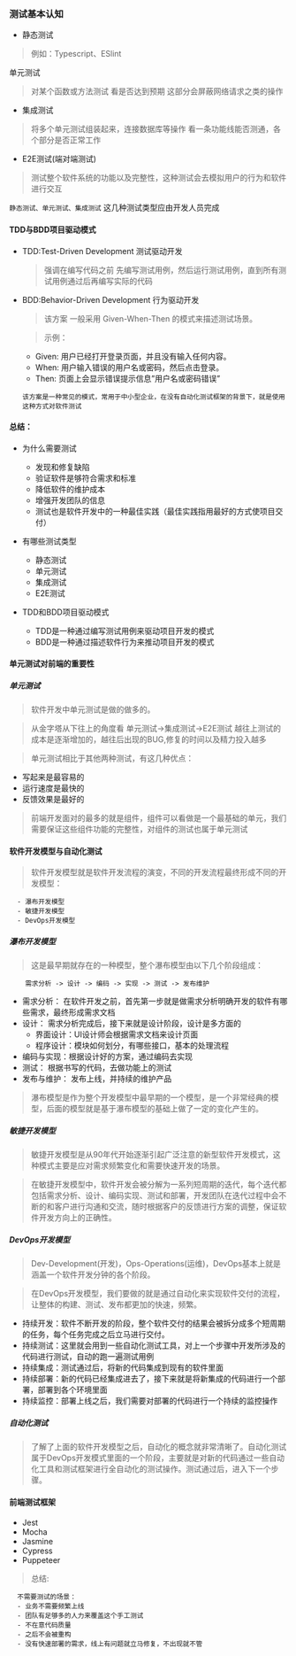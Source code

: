 ### 测试基本认知
- 静态测试 
 > 例如：Typescript、ESlint

 单元测试 
 > 对某个函数或方法测试 看是否达到预期 这部分会屏蔽网络请求之类的操作

- 集成测试 
 > 将多个单元测试组装起来，连接数据库等操作 看一条功能线能否测通，各个部分是否正常工作

- E2E测试(端对端测试)
 > 测试整个软件系统的功能以及完整性，这种测试会去模拟用户的行为和软件进行交互

 `静态测试、单元测试、集成测试` 这几种测试类型应由开发人员完成

  #### TDD与BDD项目驱动模式
  - TDD:Test-Driven Development  测试驱动开发
    > 强调在编写代码之前 先编写测试用例，然后运行测试用例，直到所有测试用例通过后再编写实际的代码

  - BDD:Behavior-Driven Development 行为驱动开发
    > 该方案 一般采用 Given-When-Then 的模式来描述测试场景。

    > 示例：
    - Given: 用户已经打开登录页面，并且没有输入任何内容。
    - When: 用户输入错误的用户名或密码，然后点击登录。
    - Then: 页面上会显示错误提示信息”用户名或密码错误”
    
    `该方案是一种常见的模式，常用于中小型企业，在没有自动化测试框架的背景下，就是使用这种方式对软件测试`

#### 总结：
- 为什么需要测试
    - 发现和修复缺陷
    - 验证软件是够符合需求和标准
    - 降低软件的维护成本
    - 增强开发团队的信息
    - 测试也是软件开发中的一种最佳实践（最佳实践指用最好的方式使项目交付）

- 有哪些测试类型
  - 静态测试
  - 单元测试
  - 集成测试
  - E2E测试
- TDD和BDD项目驱动模式
  - TDD是一种通过编写测试用例来驱动项目开发的模式
  - BDD是一种通过描述软件行为来推动项目开发的模式

#### **单元测试对前端的重要性**


##### 单元测试
> 软件开发中单元测试是做的做多的。

> 从金字塔从下往上的角度看 单元测试->集成测试->E2E测试 越往上测试的成本是逐渐增加的，越往后出现的BUG,修复的时间以及精力投入越多

> 单元测试相比于其他两种测试，有这几种优点：
  - 写起来是最容易的
  - 运行速度是最快的
  - 反馈效果是最好的
> 前端开发面对的最多的就是组件，组件可以看做是一个最基础的单元，我们需要保证这些组件功能的完整性，对组件的测试也属于单元测试
> 

#### 软件开发模型与自动化测试
> 软件开发模型就是软件开发流程的演变，不同的开发流程最终形成不同的开发模型：

      - 瀑布开发模型
      - 敏捷开发模型
      - DevOps开发模型

##### 瀑布开发模型
> 这是最早期就存在的一种模型，整个瀑布模型由以下几个阶段组成：

        需求分析 -> 设计 -> 编码 -> 实现 -> 测试 -> 发布维护
  - 需求分析： 在软件开发之前，首先第一步就是做需求分析明确开发的软件有哪些需求，最终形成需求文档
  - 设计： 需求分析完成后，接下来就是设计阶段，设计是多方面的
    - 界面设计：UI设计师会根据需求文档来设计页面
    - 程序设计：模块如何划分，有哪些接口，基本的处理流程
  - 编码与实现：根据设计好的方案，通过编码去实现
  - 测试： 根据书写的代码，去做功能上的测试
  - 发布与维护： 发布上线，并持续的维护产品
> 瀑布模型是作为整个开发模型中最早期的一个模型，是一个非常经典的模型，后面的模型就是基于瀑布模型的基础上做了一定的变化产生的。

##### 敏捷开发模型
> 敏捷开发模型是从90年代开始逐渐引起广泛注意的新型软件开发模式，这种模式主要是应对需求频繁变化和需要快速开发的场景。

> 在敏捷开发模型中，软件开发会被分解为一系列短周期的迭代，每个迭代都包括需求分析、设计、编码实现、测试和部署，开发团队在迭代过程中会不断的和客户进行沟通和交流，随时根据客户的反馈进行方案的调整，保证软件开发方向上的正确性。

##### DevOps开发模型
> Dev-Development(开发)，Ops-Operations(运维)，DevOps基本上就是涵盖一个软件开发分钟的各个阶段。

> 在DevOps开发模型，我们要做的就是通过自动化来实现软件交付的流程，让整体的构建、测试、发布都更加的快速，频繁。

- 持续开发：软件不断开发的阶段，整个软件交付的结果会被拆分成多个短周期的任务，每个任务完成之后立马进行交付。
- 持续测试：这里就会用到一些自动化测试工具，对上一个步骤中开发所涉及的代码进行测试，自动的跑一遍测试用例
- 持续集成：测试通过后，将新的代码集成到现有的软件里面
- 持续部署：新的代码已经集成进去了，接下来就是将新集成的代码进行一个部署，部署到各个环境里面
- 持续监控：部署上线之后，我们需要对部署的代码进行一个持续的监控操作

##### 自动化测试
> 了解了上面的软件开发模型之后，自动化的概念就非常清晰了。自动化测试属于DevOps开发模式里面的一个阶段，主要就是对新的代码通过一些自动化工具和测试框架进行全自动化的测试操作。测试通过后，进入下一个步骤。


#### 前端测试框架
 - Jest
 - Mocha
 - Jasmine
 - Cypress
 - Puppeteer

> 总结:

      不需要测试的场景：
      - 业务不需要频繁上线
      - 团队有足够多的人力来覆盖这个手工测试
      - 不在意代码质量
      - 之后不会被重构
      - 没有快速部署的需求，线上有问题就立马修复，不出现就不管
